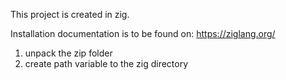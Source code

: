 This project is created in zig.

Installation documentation is to be found on: 
https://ziglang.org/

1. unpack the zip folder
2. create path variable to the zig directory
